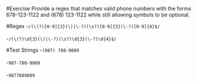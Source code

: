 #Exercise
Provide a regex that matches valid phone numbers with the forms 678-123-1122 and (678) 123-1122 while still allowing symbols to be optional. 


#Regex
-`/(\(?)[0-9]{3}(\)|\-?)(\s?)[0-9]{3}(\-?)[0-9]{4}$/`<br >   
-`/(\(?)\d{3}(\)|\-?)(\s?)\d{3}(\-?)\d{4}$/`<br >   


#Test Strings
-`(987) 788-9809`<br >   
-`987-788-9809`<br >   
-`9877889809`

